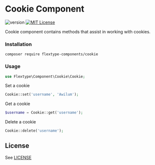 # Cookie Component
![version](https://img.shields.io/badge/version-1.1.0-brightgreen.svg?style=flat-square "Version")
[![MIT License](https://img.shields.io/badge/license-MIT-blue.svg?style=flat-square)](https://github.com/flextype-components/cookie/blob/master/LICENSE)

Cookie component contains methods that assist in working with cookies.

### Installation

```
composer require flextype-components/cookie
```

### Usage

```php
use Flextype\Component\Cookie\Cookie;
```

Set a cookie
```php
Cookie::set('username', 'Awilum');
```

Get a cookie
```php
$username = Cookie::get('username');
```

Delete a cookie
```php
Cookie::delete('username');
```

## License
See [LICENSE](https://github.com/flextype-components/cookie/blob/master/LICENSE)
